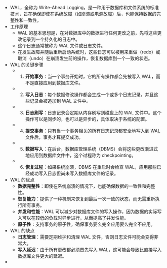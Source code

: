 - WAL，全称为 Write-Ahead Logging，是一种用于数据库和文件系统的标准技术，旨在确保即使在系统故障（如崩溃或电源故障）后，也能保持数据的完整性和一致性。
- 工作原理
	- WAL 的基本思想是，在对数据库中的数据进行任何更改之前，先将这些更改记录到一个持久化的日志中。
	- 这个日志通常被称为 WAL 文件或日志文件。
	- 在发生故障并随后重新启动系统时，这些日志可以被用来重做（redo）或取消（undo）在崩溃发生前的操作，恢复数据库到一个一致的状态。
- WAL 的关键步骤
	- 1. **开始事务**：当一个事务开始时，它的所有操作都会先被写入 WAL，而不是直接应用到数据库文件。
	- 2. **写入日志**：每个数据修改操作都会生成一个或多个日志记录，并且这些记录会被追加到 WAL 文件中。
	- 3. **日志刷写**：日志记录会定期从内存刷写到磁盘上的 WAL 文件中。这个操作可以是同步的，也可以是异步的，具体取决于系统的配置。
	- 4. **提交事务**：只有当一个事务相关的所有日志记录都安全地写入到 WAL 文件后，事务才算提交成功。
	- 5. **数据写入**：在后台，数据库管理系统（DBMS）会将这些更改渐进式地应用到数据库文件中，这个过程称为 checkpointing。
	- 6. **恢复过程**：如果系统崩溃，DBMS 在重启时会检查 WAL，应用那些已经成功写入日志但尚未写入数据库文件的记录。
- WAL 的优点
	- **数据完整性**：即使在系统崩溃的情况下，也能确保数据的一致性和完整性。
	- **恢复能力**：提供了一种机制来恢复到最后一次一致的状态，而无需重新执行所有事务。
	- **并发和性能**：WAL 可以减少对数据库文件的写入操作，因为数据的实际写入可以在较低的负载时异步进行，从而提高了并发性能。
	- **原子性**：支持事务的原子性，确保事务要么完全应用要么完全不应用。
- WAL 的缺点
	- **日志管理**：需要定期维护和清理 WAL 文件，否则日志文件可能会变得非常大。
	- **写入延迟**：由于所有更改都必须首先写入 WAL，这可能会导致比直接写入数据库文件更大的延迟。
-